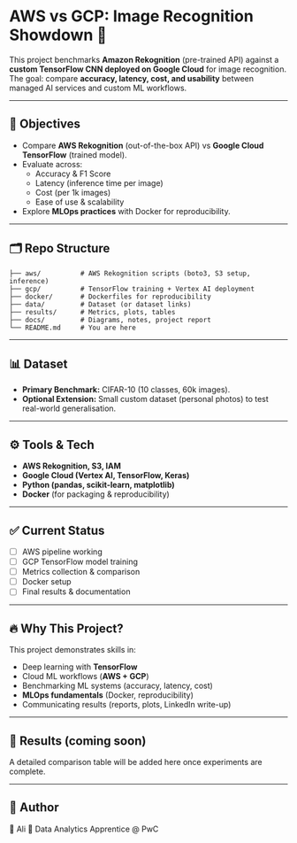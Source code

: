 # AWS vs GCP: Image Recognition Showdown 🚀

This project benchmarks **Amazon Rekognition** (pre-trained API) against a **custom TensorFlow CNN deployed on Google Cloud** for image recognition.  
The goal: compare **accuracy, latency, cost, and usability** between managed AI services and custom ML workflows.  

---

## 📌 Objectives
- Compare **AWS Rekognition** (out-of-the-box API) vs **Google Cloud TensorFlow** (trained model).  
- Evaluate across:
  - Accuracy & F1 Score  
  - Latency (inference time per image)  
  - Cost (per 1k images)  
  - Ease of use & scalability  
- Explore **MLOps practices** with Docker for reproducibility.  

---

## 🗂 Repo Structure
``` aws-vs-gcp-image-recognition/
├── aws/          # AWS Rekognition scripts (boto3, S3 setup, inference)
├── gcp/          # TensorFlow training + Vertex AI deployment
├── docker/       # Dockerfiles for reproducibility
├── data/         # Dataset (or dataset links)
├── results/      # Metrics, plots, tables
├── docs/         # Diagrams, notes, project report
└── README.md     # You are here
```



---

## 📊 Dataset
- **Primary Benchmark:** CIFAR-10 (10 classes, 60k images).  
- **Optional Extension:** Small custom dataset (personal photos) to test real-world generalisation.  

---

## ⚙️ Tools & Tech
- **AWS Rekognition, S3, IAM**  
- **Google Cloud (Vertex AI, TensorFlow, Keras)**  
- **Python (pandas, scikit-learn, matplotlib)**  
- **Docker** (for packaging & reproducibility)  

---

## ✅ Current Status
- [ ] AWS pipeline working  
- [ ] GCP TensorFlow model training  
- [ ] Metrics collection & comparison  
- [ ] Docker setup  
- [ ] Final results & documentation  

---

## 🔥 Why This Project?
This project demonstrates skills in:
- Deep learning with **TensorFlow**  
- Cloud ML workflows (**AWS + GCP**)  
- Benchmarking ML systems (accuracy, latency, cost)  
- **MLOps fundamentals** (Docker, reproducibility)  
- Communicating results (reports, plots, LinkedIn write-up)  

---

## 📌 Results (coming soon)
A detailed comparison table will be added here once experiments are complete.  

---

## 📢 Author
👤 Ali
📍 Data Analytics Apprentice @ PwC


